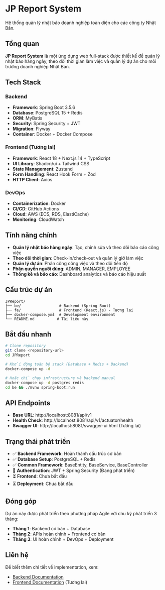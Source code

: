 # JP Report System

Hệ thống quản lý nhật báo doanh nghiệp toàn diện cho các công ty Nhật Bản.

## Tổng quan

**JP Report System** là một ứng dụng web full-stack được thiết kế để quản lý nhật báo hàng ngày, theo dõi thời gian làm việc và quản lý dự án cho môi trường doanh nghiệp Nhật Bản.

## Tech Stack

### Backend

-   **Framework**: Spring Boot 3.5.6
-   **Database**: PostgreSQL 15 + Redis
-   **ORM**: MyBatis
-   **Security**: Spring Security + JWT
-   **Migration**: Flyway
-   **Container**: Docker + Docker Compose

### Frontend (Tương lai)

-   **Framework**: React 18 + Next.js 14 + TypeScript
-   **UI Library**: Shadcn/ui + Tailwind CSS
-   **State Management**: Zustand
-   **Form Handling**: React Hook Form + Zod
-   **HTTP Client**: Axios

### DevOps

-   **Containerization**: Docker
-   **CI/CD**: GitHub Actions
-   **Cloud**: AWS (ECS, RDS, ElastiCache)
-   **Monitoring**: CloudWatch

## Tính năng chính

-   **Quản lý nhật báo hàng ngày**: Tạo, chỉnh sửa và theo dõi báo cáo công việc
-   **Theo dõi thời gian**: Check-in/check-out và quản lý giờ làm việc
-   **Quản lý dự án**: Phân công công việc và theo dõi tiến độ
-   **Phân quyền người dùng**: ADMIN, MANAGER, EMPLOYEE
-   **Thống kê và báo cáo**: Dashboard analytics và báo cáo hiệu suất

## Cấu trúc dự án

```
JPReport/
├── be/                 # Backend (Spring Boot)
├── fe/                 # Frontend (React.js) - Tương lai
├── docker-compose.yml  # Development environment
└── README.md          # Tài liệu này
```

## Bắt đầu nhanh

```bash
# Clone repository
git clone <repository-url>
cd JPReport

# Khởi động toàn bộ stack (Database + Redis + Backend)
docker-compose up -d

# Hoặc chỉ chạy infrastructure và backend manual
docker-compose up -d postgres redis
cd be && ./mvnw spring-boot:run
```

## API Endpoints

-   **Base URL**: http://localhost:8081/api/v1
-   **Health Check**: http://localhost:8081/api/v1/actuator/health
-   **Swagger UI**: http://localhost:8081/swagger-ui.html (Tương lai)

## Trạng thái phát triển

-   ✅ **Backend Framework**: Hoàn thành cấu trúc cơ bản
-   ✅ **Database Setup**: PostgreSQL + Redis
-   ✅ **Common Framework**: BaseEntity, BaseService, BaseController
-   🚧 **Authentication**: JWT + Spring Security (Đang phát triển)
-   ⏳ **Frontend**: Chưa bắt đầu
-   ⏳ **Deployment**: Chưa bắt đầu

## Đóng góp

Dự án này được phát triển theo phương pháp Agile với chu kỳ phát triển 3 tháng:

-   **Tháng 1**: Backend cơ bản + Database
-   **Tháng 2**: APIs hoàn chỉnh + Frontend cơ bản
-   **Tháng 3**: UI hoàn chỉnh + DevOps + Deployment

## Liên hệ

Để biết thêm chi tiết về implementation, xem:

-   [Backend Documentation](./be/README.md)
-   [Frontend Documentation](./fe/README.md) (Tương lai)
